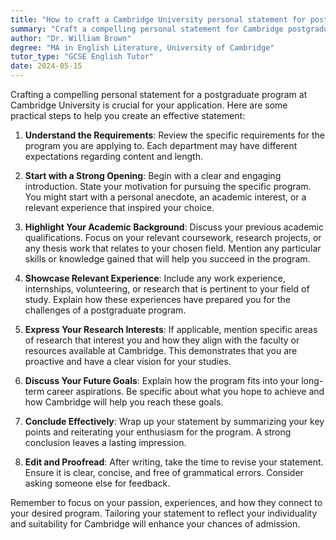 ```yaml
---
title: "How to craft a Cambridge University personal statement for postgraduate programs?"
summary: "Craft a compelling personal statement for Cambridge postgraduate programs by highlighting your background, experiences, goals, and passion for your field."
author: "Dr. William Brown"
degree: "MA in English Literature, University of Cambridge"
tutor_type: "GCSE English Tutor"
date: 2024-05-15
---
```


Crafting a compelling personal statement for a postgraduate program at Cambridge University is crucial for your application. Here are some practical steps to help you create an effective statement:

1. **Understand the Requirements**: Review the specific requirements for the program you are applying to. Each department may have different expectations regarding content and length.

2. **Start with a Strong Opening**: Begin with a clear and engaging introduction. State your motivation for pursuing the specific program. You might start with a personal anecdote, an academic interest, or a relevant experience that inspired your choice.

3. **Highlight Your Academic Background**: Discuss your previous academic qualifications. Focus on your relevant coursework, research projects, or any thesis work that relates to your chosen field. Mention any particular skills or knowledge gained that will help you succeed in the program.

4. **Showcase Relevant Experience**: Include any work experience, internships, volunteering, or research that is pertinent to your field of study. Explain how these experiences have prepared you for the challenges of a postgraduate program.

5. **Express Your Research Interests**: If applicable, mention specific areas of research that interest you and how they align with the faculty or resources available at Cambridge. This demonstrates that you are proactive and have a clear vision for your studies.

6. **Discuss Your Future Goals**: Explain how the program fits into your long-term career aspirations. Be specific about what you hope to achieve and how Cambridge will help you reach these goals.

7. **Conclude Effectively**: Wrap up your statement by summarizing your key points and reiterating your enthusiasm for the program. A strong conclusion leaves a lasting impression.

8. **Edit and Proofread**: After writing, take the time to revise your statement. Ensure it is clear, concise, and free of grammatical errors. Consider asking someone else for feedback.

Remember to focus on your passion, experiences, and how they connect to your desired program. Tailoring your statement to reflect your individuality and suitability for Cambridge will enhance your chances of admission.
    